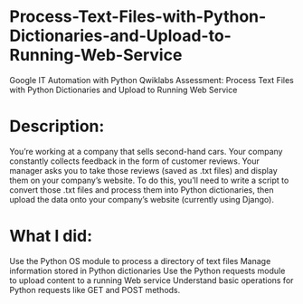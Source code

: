 # Process-Text-Files-with-Python-Dictionaries-and-Upload-to-Running-Web-Service
Google IT Automation with Python
Qwiklabs Assessment: Process Text Files with Python Dictionaries and Upload to Running Web Service 

# Description:

You’re working at a company that sells second-hand cars. Your company constantly collects feedback in the form of customer reviews. Your manager asks you to take those reviews (saved as .txt files) and display them on your company’s website. To do this, you’ll need to write a script to convert those .txt files and process them into Python dictionaries, then upload the data onto your company’s website (currently using Django).

# What I did:

Use the Python OS module to process a directory of text files Manage information stored in Python dictionaries Use the Python requests module to upload content to a running Web service Understand basic operations for Python requests like GET and POST methods. 
